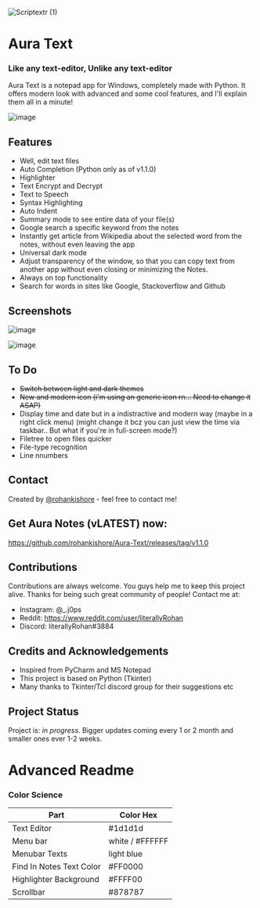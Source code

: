 ![Scriptextr (1)](https://user-images.githubusercontent.com/109947257/217301300-da761ccf-b36b-4e10-b408-073e46925558.png)

# Aura Text
### Like any text-editor, Unlike any text-editor

Aura Text is a notepad app for Windows, completely made with Python. It offers modern look with advanced and some cool features, and I'll explain them all in a minute!

![image](https://user-images.githubusercontent.com/109947257/217451965-a8d6d744-788d-40ab-a64b-a70771dd189f.png)

## Features
- Well, edit text files
- Auto Completion (Python only as of v1.1.0)
- Highlighter
- Text Encrypt and Decrypt
- Text to Speech
- Syntax Highlighting
- Auto Indent
- Summary mode to see entire data of your file(s)
- Google search a specific keyword from the notes
- Instantly get article from Wikipedia about the selected word from the notes, without even leaving the app
- Universal dark mode
- Adjust transparency of the window, so that you can copy text from another app without even closing or minimizing the Notes.
- Always on top functionality
- Search for words in sites like Google, Stackoverflow and Github

## Screenshots

![image](https://user-images.githubusercontent.com/109947257/217451965-a8d6d744-788d-40ab-a64b-a70771dd189f.png)

![image](https://user-images.githubusercontent.com/109947257/217451998-7dfda718-5454-49c4-9cc2-bad90325470d.png)


## To Do 

- ~~Switch between light and dark themes~~
- ~~New and modern icon (i'm using an generic icon rn... Need to change it ASAP)~~
- Display time and date but in a indistractive and modern way (maybe in a right click menu) (might change it bcz you can just view the time via taskbar.. But what if you're in full-screen mode?)
- Filetree to open files quicker
- File-type recognition 
- Line nnumbers

## Contact
Created by [@rohankishore](mailto:rohankishore746@gmail.com) - feel free to contact me!

## Get Aura Notes (vLATEST) now:
https://github.com/rohankishore/Aura-Text/releases/tag/v1.1.0

##     

## Contributions
Contributions are always welcome. You guys help me to keep this project alive. Thanks for being such great community of people! Contact me at:
- Instagram: @_.j0ps
- Reddit: https://www.reddit.com/user/literallyRohan
- Discord: literallyRohan#3884

## 

## Credits and Acknowledgements 

- Inspired from PyCharm and MS Notepad
- This project is based on Python (Tkinter)
- Many thanks to Tkinter/Tcl discord group for their suggestions etc

## Project Status
Project is: _in progress_. Bigger updates coming every 1 or 2 month and smaller ones ever 1-2 weeks.


# Advanced Readme

### Color Science

| Part  | Color Hex |
| ------------- | ------------- |
| Text Editor  | #1d1d1d  |
| Menu bar  | white / #FFFFFF |
| Menubar Texts | light blue |
| Find In Notes Text Color | #FF0000 |
| Highlighter Background | #FFFF00 |
| Scrollbar | #878787 |
